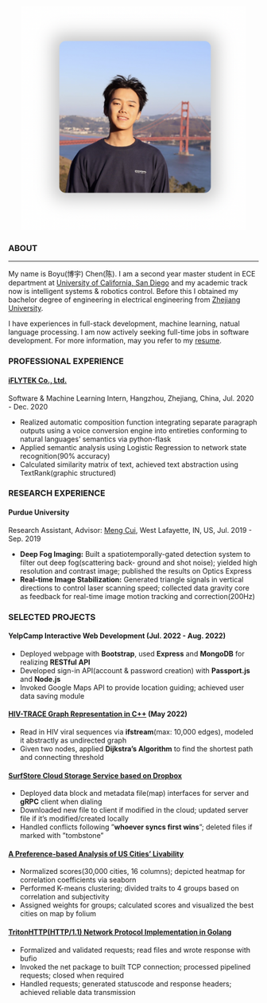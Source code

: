 <div align=center><img src="./selfie.png" alt="drawing" width="450"></div>

### ABOUT
***
My name is Boyu(博宇) Chen(陈). I am a second year master student in ECE department at [University of California, San Diego](https://www.ece.ucsd.edu/) and my academic track now is intelligent systems & robotics control. Before this I obtained my bachelor degree of engineering in electrical engineering from [Zhejiang University](http://www.zju.edu.cn).

I have experiences in full-stack development, machine learning, natual language processing. I am now actively seeking full-time jobs in software development. For more information, may you refer to my [resume](/Boyu_Chen_CV.pdf).

### PROFESSIONAL EXPERIENCE

#### [iFLYTEK Co., Ltd.](http://www.iflytek.com/en/)

Software & Machine Learning Intern, Hangzhou, Zhejiang, China, Jul. 2020 - Dec. 2020

- Realized automatic composition function integrating separate paragraph outputs using a voice conversion engine into entireties conforming to natural languages’ semantics via python-flask
- Applied semantic analysis using Logistic Regression to network state recognition(90% accuracy)
- Calculated similarity matrix of text, achieved text abstraction using TextRank(graphic structured)

### RESEARCH EXPERIENCE

#### Purdue University

Research Assistant, Advisor: [Meng Cui](https://mengcuilab.github.io), West Lafayette, IN, US, Jul. 2019 - Sep. 2019

- **Deep Fog Imaging:** Built a spatiotemporally-gated detection system to filter out deep fog(scattering back- ground and shot noise); yielded high resolution and contrast image; published the results on Optics Express
- **Real-time Image Stabilization:** Generated triangle signals in vertical directions to control laser scanning
speed; collected data gravity core as feedback for real-time image motion tracking and correction(200Hz)

### SELECTED PROJECTS

#### YelpCamp Interactive Web Development (Jul. 2022 - Aug. 2022)

- Deployed webpage with **Bootstrap**, used **Express** and **MongoDB** for realizing **RESTful API**
- Developed sign-in API(account & password creation) with **Passport.js** and **Node.js**
- Invoked Google Maps API to provide location guiding; achieved user data saving module

#### [HIV-TRACE Graph Representation in C++](https://github.com/boyu29/HIV-TRACE-Graph-Representation) (May 2022)

- Read in HIV viral sequences via **ifstream**(max: 10,000 edges), modeled it abstractly as undirected graph
- Given two nodes, applied **Dijkstra’s Algorithm** to find the shortest path and connecting threshold

#### [SurfStore Cloud Storage Service based on Dropbox](https://github.com/boyu29/SurfStoreCloudStorageSystem)

- Deployed data block and metadata file(map) interfaces for server and **gRPC** client when dialing
- Downloaded new file to client if modified in the cloud; updated server file if it’s modified/created locally
- Handled conflicts following ”**whoever syncs first wins**”; deleted files if marked with ”tombstone”

#### [A Preference-based Analysis of US Cities’ Livability](https://github.com/boyu29/BestCityToLiveIn)

- Normalized scores(30,000 cities, 16 columns); depicted heatmap for correlation coefficients via seaborn
- Performed K-means clustering; divided traits to 4 groups based on correlation and subjectivity
- Assigned weights for groups; calculated scores and visualized the best cities on map by folium

#### [TritonHTTP(HTTP/1.1) Network Protocol Implementation in Golang](https://github.com/boyu29/TritonHTTP)

- Formalized and validated requests; read files and wrote response with bufio
- Invoked the net package to built TCP connection; processed pipelined requests; closed when required
- Handled requests; generated statuscode and response headers; achieved reliable data transmission

<!-- 
You can use the [editor on GitHub](https://github.com/boyu29/boyu29.github.io/edit/master/index.md) to maintain and preview the content for your website in Markdown files.

Whenever you commit to this repository, GitHub Pages will run [Jekyll](https://jekyllrb.com/) to rebuild the pages in your site, from the content in your Markdown files.

### Markdown

Markdown is a lightweight and easy-to-use syntax for styling your writing. It includes conventions for

```markdown
Syntax highlighted code block

# Header 1
## Header 2
### Header 3

- Bulleted
- List

1. Numbered
2. List

**Bold** and _Italic_ and `Code` text

[Link](url) and ![Image](src)
```

For more details see [Basic writing and formatting syntax](https://docs.github.com/en/github/writing-on-github/getting-started-with-writing-and-formatting-on-github/basic-writing-and-formatting-syntax).

### Jekyll Themes

Your Pages site will use the layout and styles from the Jekyll theme you have selected in your [repository settings](https://github.com/boyu29/boyu29.github.io/settings/pages). The name of this theme is saved in the Jekyll `_config.yml` configuration file.

### Support or Contact

Having trouble with Pages? Check out our [documentation](https://docs.github.com/categories/github-pages-basics/) or [contact support](https://support.github.com/contact) and we’ll help you sort it out. -->

